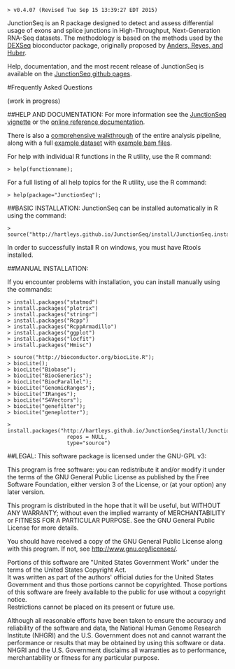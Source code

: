     > v0.4.07 (Revised Tue Sep 15 13:39:27 EDT 2015)

JunctionSeq is an R package designed to detect and assess 
differential usage of exons and splice junctions in High-Throughput, Next-Generation RNA-Seq datasets. 
The methodology is based on the methods used by the [DEXSeq](http://www.bioconductor.org/packages/release/bioc/html/DEXSeq.html) 
bioconductor package, originally proposed by [Anders, Reyes, and Huber](http://www.ncbi.nlm.nih.gov/pubmed/22722343).

Help, documentation, and the most recent release of JunctionSeq is available on the 
[JunctionSeq github pages](http://hartleys.github.io/JunctionSeq/index.html).

#Frequently Asked Questions

(work in progress)

##HELP AND DOCUMENTATION:
For more information see the [JunctionSeq vignette](http://hartleys.github.io/JunctionSeq/doc/JunctionSeq.pdf) or the 
[online reference documentation](http://hartleys.github.io/JunctionSeq/Rhtml/index.html).

There is also a [comprehensive walkthrough](http://hartleys.github.io/JunctionSeq/doc/example-walkthrough.pdf) of 
the entire analysis pipeline, along with a full 
[example dataset](https://dl.dropboxusercontent.com/u/103621176/pipelineWalkthrough/QoRTsPipelineWalkthrough.zip) with 
[example bam files](https://dl.dropboxusercontent.com/u/103621176/pipelineWalkthrough/bamfiles.zip).

For help with individual R functions in the R utility, use the R 
command:

    > help(functionname);

For a full listing of all help topics for the R utility, use the R 
command: 

    > help(package="JunctionSeq");

##BASIC INSTALLATION:
JunctionSeq can be installed automatically in R using the command:

    > source("http://hartleys.github.io/JunctionSeq/install/JunctionSeq.install.R");

In order to successfully install R on windows, you must have Rtools installed.

##MANUAL INSTALLATION:

If you encounter problems with installation, you can install manually using the commands:

    > install.packages("statmod")
    > install.packages("plotrix")
    > install.packages("stringr")
    > install.packages("Rcpp")
    > install.packages("RcppArmadillo")
    > install.packages("ggplot")
    > install.packages("locfit")
    > install.packages("Hmisc")

    > source("http://bioconductor.org/biocLite.R");
    > biocLite();
    > biocLite("Biobase");
    > biocLite("BiocGenerics");
    > biocLite("BiocParallel");
    > biocLite("GenomicRanges");
    > biocLite("IRanges");
    > biocLite("S4Vectors");
    > biocLite("genefilter");
    > biocLite("geneplotter");

    > install.packages("http://hartleys.github.io/JunctionSeq/install/JunctionSeq_LATEST.tar.gz", 
                       repos = NULL, 
                       type="source")


##LEGAL:
This software package is licensed under the GNU-GPL v3:

This program is free software: you can redistribute it and/or modify
it under the terms of the GNU General Public License as published by
the Free Software Foundation, either version 3 of the License, or
(at your option) any later version.

This program is distributed in the hope that it will be useful,
but WITHOUT ANY WARRANTY; without even the implied warranty of
MERCHANTABILITY or FITNESS FOR A PARTICULAR PURPOSE.  See the
GNU General Public License for more details.

You should have received a copy of the GNU General Public License
along with this program.  If not, see <http://www.gnu.org/licenses/>.

Portions of this software are "United States Government Work" 
under the terms of the United States Copyright Act.  
It was written as part of the authors' official duties for the 
United States Government and thus those portions cannot be 
copyrighted.  Those portions of this software are freely 
available to the public for use without a copyright notice.  
Restrictions cannot be placed on its present or future use.

Although all reasonable efforts have been taken to ensure the 
accuracy and reliability of the software and data, the National 
Human Genome Research Institute (NHGRI) and the U.S. Government 
does not and cannot warrant the performance or results that may 
be obtained by using this software or data.  NHGRI and the U.S. 
Government disclaims all warranties as to performance, 
merchantability or fitness for any particular purpose.
